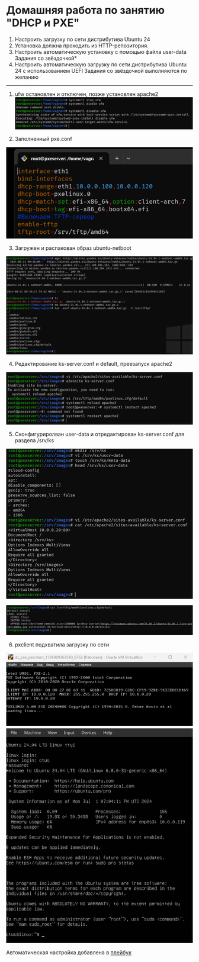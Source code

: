 # Домашняя работа по занятию "DHCP и PXE"
1. Настроить загрузку по сети дистрибутива Ubuntu 24
2. Установка должна проходить из HTTP-репозитория.
3. Настроить автоматическую установку c помощью файла user-data
Задания со звёздочкой*
4. Настроить автоматическую загрузку по сети дистрибутива Ubuntu 24 c использованием UEFI
Задания со звёздочкой выполняются по желанию

---
1. ufw остановлен и отключен, позже установлен apache2 
![1](./images/1.png)

2. Заполненный pxe.conf

![2](./images/2.png)

3. Загружен и распакован образ ubuntu-netboot

![3](./images/3.png)

4. Редактирование ks-server.conf и default, преезапуск apache2

![4](./images/4.png)

5. Сконфигуриролван user-data и отредактирован ks-server.conf для раздела /srv/ks

![5](./images/5.png)

![6](./images/6.png)

6. pxclient подхватила загрузку по сети 

![7](./images/7.png)
![8](./images/8.png)

Автоматическая настройка добавлена в [плейбук](./ansible/provision.yml)  